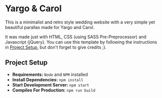 # Yargo & Carol
This is a minimalist and retro style wedding website with a very simple yet beautiful parallax made for Yargo and Carol.

It was made just with HTML, CSS (using SASS Pre-Preprocessor) and Javascript (jQuery).
You can use this template by following the instructions in [Project Setup](#project-setup), but don't forget to give credits ;).  

## Project Setup
-  **Requirements:**  `Node` and `NPM` installed
-  **Install Dependencies:**  `npm install`
-  **Start Development Server:**  `npm start`
-  **Compiles For Production:**  `npm run build`